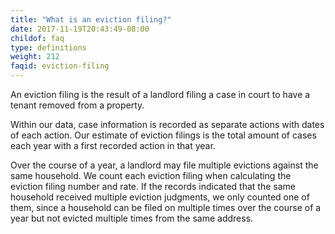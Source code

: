 ```yaml
---
title: "What is an eviction filing?"
date: 2017-11-19T20:43:49-08:00
childof: faq
type: definitions
weight: 212
faqid: eviction-filing
---
```

An eviction filing is the result of a landlord filing a case in court to have a tenant removed from a property.

Within our data, case information is recorded as separate actions with dates of each action. Our estimate of eviction filings is the total amount of cases each year with a first recorded action in that year. 

Over the course of a year, a landlord may file multiple evictions against the same household. We count each eviction filing when calculating the eviction filing number and rate. If the records indicated that the same household received multiple eviction judgments, we only counted one of them, since a household can be filed on multiple times over the course of a year but not evicted multiple times from the same address.
